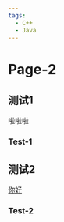 ```yaml
---
tags:
  - C++
  - Java
---
```


# Page-2

## 测试1

啦啦啦

### Test-1

## 测试2

[你好](https://www.baidu.com)

### Test-2